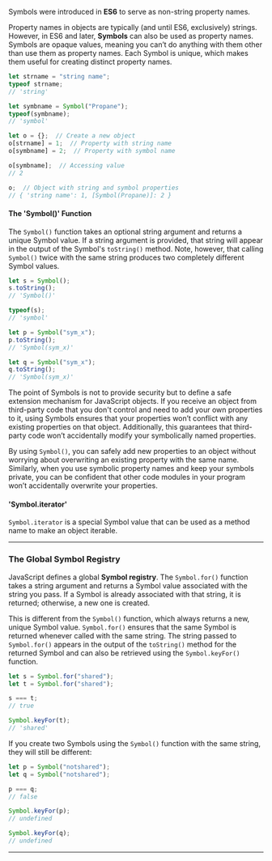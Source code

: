 
Symbols were introduced in **ES6** to serve as non-string property names.

Property names in objects are typically (and until ES6, exclusively) strings. However, in ES6 and later, **Symbols** can also be used as property names. Symbols are opaque values, meaning you can’t do anything with them other than use them as property names. Each Symbol is unique, which makes them useful for creating distinct property names.

```javascript
let strname = "string name";
typeof strname; 
// 'string'

let symbname = Symbol("Propane");
typeof(symbname); 
// 'symbol'

let o = {};  // Create a new object
o[strname] = 1;  // Property with string name
o[symbname] = 2;  // Property with symbol name

o[symbname];  // Accessing value
// 2

o;  // Object with string and symbol properties
// { 'string name': 1, [Symbol(Propane)]: 2 }
```

#### The 'Symbol()' Function

The `Symbol()` function takes an optional string argument and returns a unique Symbol value. If a string argument is provided, that string will appear in the output of the Symbol's `toString()` method. Note, however, that calling `Symbol()` twice with the same string produces two completely different Symbol values.

```javascript
let s = Symbol();
s.toString(); 
// 'Symbol()'

typeof(s); 
// 'symbol'

let p = Symbol("sym_x");
p.toString();
// 'Symbol(sym_x)'

let q = Symbol("sym_x");
q.toString();
// 'Symbol(sym_x)'
```

The point of Symbols is not to provide security but to define a safe extension mechanism for JavaScript objects. If you receive an object from third-party code that you don't control and need to add your own properties to it, using Symbols ensures that your properties won’t conflict with any existing properties on that object. Additionally, this guarantees that third-party code won’t accidentally modify your symbolically named properties.

By using `Symbol()`, you can safely add new properties to an object without worrying about overwriting an existing property with the same name. Similarly, when you use symbolic property names and keep your symbols private, you can be confident that other code modules in your program won’t accidentally overwrite your properties.

#### 'Symbol.iterator'

`Symbol.iterator` is a special Symbol value that can be used as a method name to make an object iterable.

---

### The Global Symbol Registry

JavaScript defines a global **Symbol registry**. The `Symbol.for()` function takes a string argument and returns a Symbol value associated with the string you pass. If a Symbol is already associated with that string, it is returned; otherwise, a new one is created.

This is different from the `Symbol()` function, which always returns a new, unique Symbol value. `Symbol.for()` ensures that the same Symbol is returned whenever called with the same string. The string passed to `Symbol.for()` appears in the output of the `toString()` method for the returned Symbol and can also be retrieved using the `Symbol.keyFor()` function.

```javascript
let s = Symbol.for("shared");
let t = Symbol.for("shared");

s === t;
// true

Symbol.keyFor(t);
// 'shared'
```

If you create two Symbols using the `Symbol()` function with the same string, they will still be different:

```javascript
let p = Symbol("notshared");
let q = Symbol("notshared");

p === q;
// false

Symbol.keyFor(p);
// undefined

Symbol.keyFor(q);
// undefined
```

---
